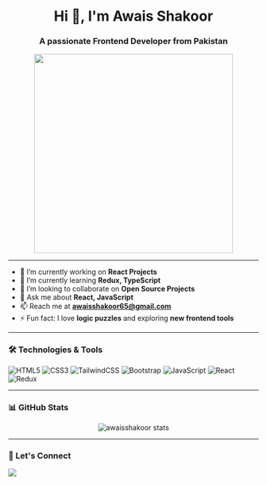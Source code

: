 <h1 align="center">Hi 👋, I'm Awais Shakoor</h1>
<h3 align="center">A passionate Frontend Developer from Pakistan</h3>

<p align="center">
  <img src="https://media.giphy.com/media/qgQUggAC3Pfv687qPC/giphy.gif" width="400" />
</p>

---

- 🔭 I’m currently working on **React Projects**
- 🌱 I’m currently learning **Redux, TypeScript**
- 👯 I’m looking to collaborate on **Open Source Projects**
- 💬 Ask me about **React, JavaScript**
- 📫 Reach me at **awaisshakoor65@gmail.com**
- ⚡ Fun fact: I love **logic puzzles** and exploring **new frontend tools**

---

### 🛠️ Technologies & Tools

![HTML5](https://img.shields.io/badge/-HTML5-E34F26?style=flat&logo=html5&logoColor=white)
![CSS3](https://img.shields.io/badge/-CSS3-1572B6?style=flat&logo=css3)
![TailwindCSS](https://img.shields.io/badge/-TailwindCSS-06B6D4?style=flat&logo=tailwind-css)
![Bootstrap](https://img.shields.io/badge/-Bootstrap-563D7C?style=flat&logo=bootstrap)
![JavaScript](https://img.shields.io/badge/-JavaScript-F7DF1E?style=flat&logo=javascript&logoColor=black)
![React](https://img.shields.io/badge/-React-61DAFB?style=flat&logo=react&logoColor=black)
![Redux](https://img.shields.io/badge/-Redux-764ABC?style=flat&logo=redux)

---

### 📊 GitHub Stats

<p align="center">
  <img src="https://github-readme-stats.vercel.app/api?username=awaisshakoor&show_icons=true&theme=react&hide_border=true" alt="awaisshakoor stats" />
</p>

---

### 🔁 Let's Connect

<a href="mailto:awaisshakoor65@gmail.com">
  <img src="https://img.shields.io/badge/Email-D14836?style=flat&logo=gmail&logoColor=white" />
</a>
